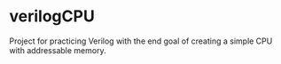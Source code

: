 # verilogCPU
Project for practicing Verilog with the end goal of creating a simple CPU with addressable memory.

